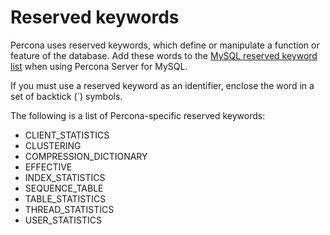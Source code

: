 # Reserved keywords

Percona uses reserved keywords, which define or manipulate a function or feature of the database. Add these words to the [MySQL reserved keyword list] when using Percona Server for MySQL.

If you must use a reserved keyword as an identifier, enclose the word in a set of backtick (`) symbols.

The following is a list of Percona-specific reserved keywords:

* CLIENT_STATISTICS
* CLUSTERING
* COMPRESSION_DICTIONARY
* EFFECTIVE
* INDEX_STATISTICS
* SEQUENCE_TABLE
* TABLE_STATISTICS
* THREAD_STATISTICS
* USER_STATISTICS

[MySQL reserved keyword list]: https://dev.mysql.com/doc/refman/8.0/en/keywords.html